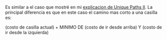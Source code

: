 Es similar a el caso que mostré en mi [explicacion de Unique Paths II]([https://github.com](https://github.com/RodrigoLiC/aed/blob/main/icpc/Unique%20Paths%20II/Explicacion.md)).
La principal diferencia es que en este caso el camino mas corto a una casilla es:

(costo de casilla actual) + MINIMO DE (costo de ir desde arriba) Y (costo de ir desde la izquierda)
